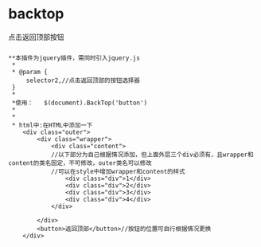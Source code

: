 # backtop
点击返回顶部按钮
###
	**本插件为jquery插件，需同时引入jquery.js
	 * 
	 * @param {
		 selector2,//点击返回顶部的按钮选择器
	 }
	 * 
	 *使用： 	$(document).BackTop('button')
	 * 
	 * 
	 * html中:在HTML中添加一下
		<div class="outer">
			<div class="wrapper">
				<div class="content">
				//以下部分为自己根据情况添加，但上面外层三个div必须有，且wrapper和content的类名固定，不可修改，outer类名可以修改
				//可以在style中增加wrapper和content的样式
					<div class="div">1</div>
					<div class="div">2</div>
					<div class="div">3</div>
					<div class="div">4</div>
				</div>
			
			</div>
			<button>返回顶部</button>//按钮的位置可自行根据情况更换
		</div>
		
	
